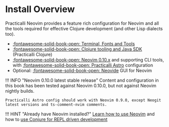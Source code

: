 # Install Overview

Practicalli Neovim provides a feature rich configuration for Neovim and all the tools required for effective Clojure development (and other Lisp dialects too).

- [:fontawesome-solid-book-open: Terminal, Fonts and Tools](terminal-tools.md)
- [:fontawesome-solid-book-open: Clojure tooling and Java SDK](https://practical.li/clojure/install/) (Practicalli Clojure)
- [:fontawesome-solid-book-open: Neovim 0.10.x](neovim.md) and supporting CLI tools, with [:fontawesome-solid-book-open: Practicalli Astro](neovim/#practicalli-astro-config) configuration
- Optional: [:fontawesome-solid-book-open: Neovide](neovide.md) GUI for Neovim

!!! INFO "Neovim 0.10.0 latest stable release"
    Content and configuration in this book has been tested against Neovim 0.10.0, but not against Neovim nightly builds.

    Practicalli Astro config should work with Neovim 0.9.0, except Neogit latest versions and ts-comment-nvim comments.

!!! HINT "Already have Neovim installed?"
    [Learn how to use Neovim](../neovim-basics/) and how to [use Conjure for REPL driven development](../repl-driven-development/conjure.md)
